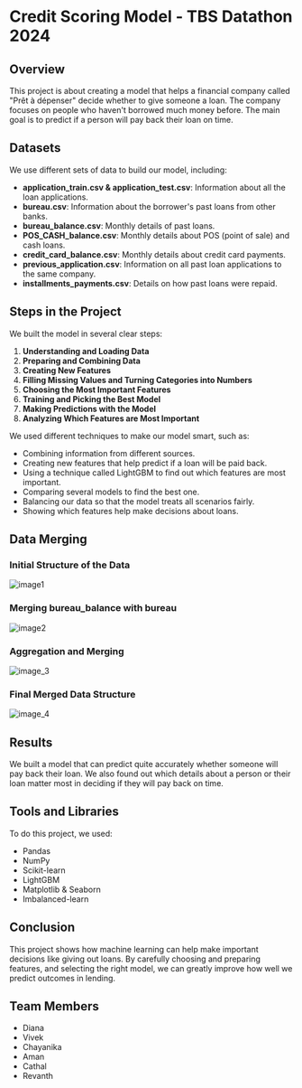 # Credit Scoring Model - TBS Datathon 2024

## Overview
This project is about creating a model that helps a financial company called "Prêt à dépenser" decide whether to give someone a loan. The company focuses on people who haven't borrowed much money before. The main goal is to predict if a person will pay back their loan on time.

## Datasets

We use different sets of data to build our model, including:
- **application_train.csv & application_test.csv**: Information about all the loan applications.
- **bureau.csv**: Information about the borrower's past loans from other banks.
- **bureau_balance.csv**: Monthly details of past loans.
- **POS_CASH_balance.csv**: Monthly details about POS (point of sale) and cash loans.
- **credit_card_balance.csv**: Monthly details about credit card payments.
- **previous_application.csv**: Information on all past loan applications to the same company.
- **installments_payments.csv**: Details on how past loans were repaid.

## Steps in the Project
We built the model in several clear steps:

1. **Understanding and Loading Data**
2. **Preparing and Combining Data**
3. **Creating New Features**
4. **Filling Missing Values and Turning Categories into Numbers**
5. **Choosing the Most Important Features**
6. **Training and Picking the Best Model**
7. **Making Predictions with the Model**
8. **Analyzing Which Features are Most Important**

We used different techniques to make our model smart, such as:
- Combining information from different sources.
- Creating new features that help predict if a loan will be paid back.
- Using a technique called LightGBM to find out which features are most important.
- Comparing several models to find the best one.
- Balancing our data so that the model treats all scenarios fairly.
- Showing which features help make decisions about loans.

## Data Merging
### Initial Structure of the Data
![image1](https://github.com/revanthkrishnamg/Credit-Model-Datathon-2024/assets/149286080/5ab175cd-84d8-4ac9-a89e-22b6974daa55)

### Merging bureau_balance with bureau
![image2](https://github.com/revanthkrishnamg/Credit-Model-Datathon-2024/assets/149286080/2c2c80b7-9b0e-4a15-8d5c-35b8125b2970)

### Aggregation and Merging
![image_3](https://github.com/revanthkrishnamg/Credit-Model-Datathon-2024/assets/149286080/b6546529-7223-4617-a56b-83f4bd708da3)

### Final Merged Data Structure
![image_4](https://github.com/revanthkrishnamg/Credit-Model-Datathon-2024/assets/149286080/25daaba3-e35a-4738-b481-3768c4b5ae16)

## Results
We built a model that can predict quite accurately whether someone will pay back their loan. We also found out which details about a person or their loan matter most in deciding if they will pay back on time.

## Tools and Libraries
To do this project, we used:
- Pandas
- NumPy
- Scikit-learn
- LightGBM
- Matplotlib & Seaborn
- Imbalanced-learn

## Conclusion
This project shows how machine learning can help make important decisions like giving out loans. By carefully choosing and preparing features, and selecting the right model, we can greatly improve how well we predict outcomes in lending.

## Team Members
- Diana 
- Vivek 
- Chayanika
- Aman
- Cathal
- Revanth


